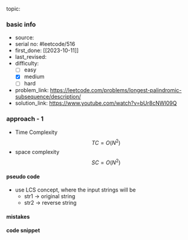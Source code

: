 topic:

### basic info
- source: 
- serial no: #leetcode/516 
- first_done: [[2023-10-11]]
- last_revised:
- difficulty:
	- [ ] easy
	- [x] medium
	- [ ] hard
- problem_link: https://leetcode.com/problems/longest-palindromic-subsequence/description/
- solution_link: https://www.youtube.com/watch?v=bUr8cNWI09Q

### approach - 1
- Time Complexity $$TC = O(N^2)$$
- space complexity $$SC = O(N^2)$$

#### pseudo code
- use LCS concept, where the input strings will be
	- str1 -> original string
	- str2 -> reverse string
#### mistakes

#### code snippet
```python

```